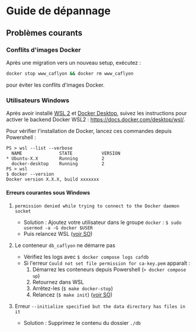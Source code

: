 # Guide de dépannage

## Problèmes courants

### Conflits d'images Docker

Après une migration vers un nouveau setup, exécutez :
```bash
docker stop www_caflyon && docker rm www_caflyon
```
pour éviter les conflits d'images Docker.

### Utilisateurs Windows

Après avoir installé [WSL 2](https://learn.microsoft.com/en-us/windows/wsl/install) et [Docker Desktop](https://docs.docker.com/desktop/install/windows-install), suivez les instructions pour activer le backend Docker WSL2 : https://docs.docker.com/desktop/wsl/.

Pour vérifier l'installation de Docker, lancez ces commandes depuis Powershell :
```
PS > wsl --list --verbose
  NAME              STATE           VERSION
* Ubuntu-X.X        Running         2
  docker-desktop    Running         2
PS > wsl
$ docker --version
Docker version X.X.X, build xxxxxxx
```

#### Erreurs courantes sous Windows

1. `permission denied while trying to connect to the Docker daemon socket`
   - Solution : Ajoutez votre utilisateur dans le groupe `docker` : `$ sudo usermod -a -G docker $USER`
   - Puis relancez WSL ([voir SO](https://stackoverflow.com/a/48450294))

2. Le conteneur `db_caflyon` ne démarre pas
   - Vérifiez les logs avec `$ docker compose logs cafdb`
   - Si l'erreur `Could not set file permission for ca-key.pem` apparaît :
     1. Démarrez les conteneurs depuis Powershell (`> docker compose up`)
     2. Retournez dans WSL
     3. Arrêtez-les (`$ make docker-stop`)
     4. Relancez (`$ make init`)
     ([voir SO](https://stackoverflow.com/a/78768559))

3. Erreur `--initialize specified but the data directory has files in it`
   - Solution : Supprimez le contenu du dossier `./db` 